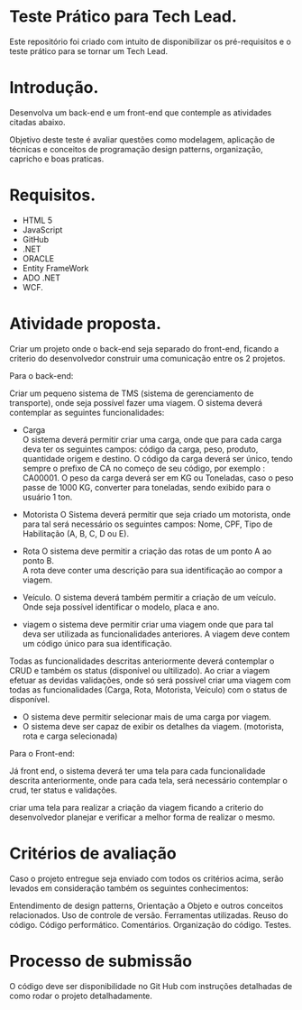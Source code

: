 # Teste Prático para Tech Lead.

Este repositório foi criado com intuito de disponibilizar os pré-requisitos e o teste prático para se tornar um Tech Lead.

# Introdução.

Desenvolva um back-end e um front-end que contemple as atividades citadas abaixo.

Objetivo deste teste é avaliar questões como modelagem, aplicação de técnicas e conceitos de programação design patterns, organização, capricho e boas praticas.

# Requisitos.

* HTML 5
* JavaScript
* GitHub
* .NET
* ORACLE
* Entity FrameWork
* ADO .NET
* WCF.

# Atividade proposta.

Criar um projeto onde o back-end seja separado do front-end, ficando a criterio do desenvolvedor construir uma comunicação entre os 2 projetos.

Para o back-end: 

Criar um pequeno sistema de TMS (sistema de gerenciamento de transporte), onde seja possível fazer uma viagem. O sistema deverá contemplar as seguintes funcionalidades: 

* Carga  
O sistema deverá permitir criar uma carga, onde que para cada carga deva ter os seguintes campos: código da carga, peso, produto, quantidade origem e destino.
O código da carga deverá ser único, tendo sempre o prefixo de CA no começo de seu código, por exemplo : CA00001. 
O peso da carga deverá ser em KG ou Toneladas, caso o peso passe de 1000 KG, converter para toneladas, sendo exibido para o usuário 1 ton.  

* Motorista 
O Sistema deverá permitir que seja criado um motorista, onde para tal será necessário os seguintes campos: 
Nome, CPF, Tipo de Habilitação (A, B, C, D ou E). 

* Rota
O sistema deve permitir a criação das rotas de um ponto A ao ponto B.  
A rota deve conter uma descrição para sua identificação ao compor a viagem.

* Veículo. 
O sistema deverá também permitir a criação de um veículo. Onde seja possível identificar o modelo, placa e ano.  

* viagem 
o sistema deve permitir criar uma viagem onde que para tal deva ser utilizada as funcionalidades anteriores.
A viagem deve contem um código único para sua identificação.

Todas as funcionalidades descritas anteriormente deverá contemplar o CRUD e também os status (disponível ou ultilizado). Ao criar a viagem efetuar as devidas validações, onde só será possível criar uma viagem com todas as funcionalidades (Carga, Rota, Motorista, Veículo) com o status de disponível.

* O sistema deve permitir selecionar mais de uma carga por viagem.
* O sistema deve ser capaz de exibir os detalhes da viagem. (motorista, rota e carga selecionada)

Para o Front-end: 

Já front end, o sistema deverá ter uma tela para cada funcionalidade descrita anteriormente, onde para cada tela, será necessário contemplar o crud, ter status e validações. 

criar uma tela para realizar a criação da viagem ficando a criterio do desenvolvedor planejar e verificar a melhor forma de realizar o mesmo.

# Critérios de avaliação

Caso o projeto entregue seja enviado com todos os critérios acima, serão levados em consideração também os seguintes conhecimentos:

Entendimento de design patterns, Orientação a Objeto e outros conceitos relacionados.
Uso de controle de versão.
Ferramentas utilizadas.
Reuso do código.
Código performático.
Comentários.
Organização do código.
Testes.

# Processo de submissão

O código deve ser disponibilidade no Git Hub com instruções detalhadas de como rodar o projeto detalhadamente.
